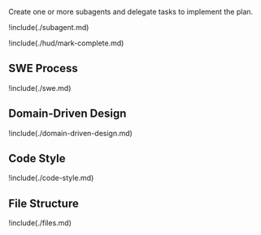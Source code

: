 Create one or more subagents and delegate tasks to implement the plan.

!include(./subagent.md)

!include(./hud/mark-complete.md)

## SWE Process

!include(./swe.md)

## Domain-Driven Design

!include(./domain-driven-design.md)

## Code Style

!include(./code-style.md)

## File Structure

!include(./files.md)
